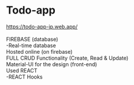 # Todo-app
https://todo-app-jp.web.app/
<br/>
<br/>
FIREBASE (database)<br/>
-Real-time database<br/>
Hosted online (on firebase)<br/>
FULL CRUD Functionality (Create, Read & Update)<br/>
Material-UI for the design (front-end)<br/>
Used REACT<br/>
-REACT Hooks<br/>
